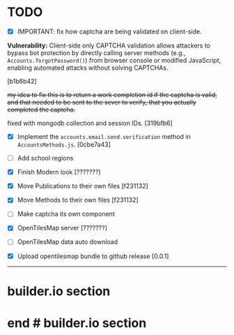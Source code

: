 # TODO

- [x] IMPORTANT: fix how captcha are being validated on client-side.

**Vulnerability:** Client-side only CAPTCHA validation allows attackers to bypass bot protection
by directly calling server methods (e.g., `Accounts.forgotPassword()`) from browser
console or modified JavaScript, enabling automated attacks without solving CAPTCHAs.

[b1b6b42]

~~my idea to fix this is to return a work completion id if the captcha is valid, and that needed to be sent to the sever to verify, that you actually completed the captcha.~~

fixed with mongodb collection and session IDs. [319bfb6]

- [x] Implement the `accounts.email.send.verification` method in `AccountsMethods.js`. [0cbe7a43]
- [ ] Add school regions 
- [x] Finish Modern look [???????]
- [x] Move Publications to their own files [f231132]
- [x] Move Methods to their own files [f231132]
- [ ] Make captcha its own component
- [x] OpenTilesMap server  [???????]
- [ ] OpenTilesMap data auto download
- [x] Upload opentilesmap bundle to github release [0.0.1]


---

# builder.io section

# end # builder.io section